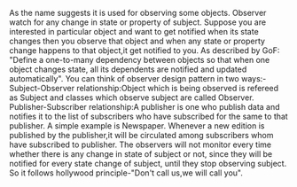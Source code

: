As the name suggests it is used for observing some objects.  Observer watch for any change in state or property of subject.  Suppose you are interested in particular object and want to get notified when its state changes then you observe that object and when any state or property change happens to that object,it get notified to you.
As described by GoF:
"Define a one-to-many dependency between objects so that when one object changes state, all its dependents are notified and updated automatically".
You can think of observer design pattern in two ways:-
Subject-Observer relationship:Object which is being observed is refereed as Subject and classes which observe subject are called Observer. 
Publisher-Subscriber relationship:A publisher is one who publish data and notifies it to the list of subscribers who have subscribed for the same to that publisher.
A simple example is Newspaper. Whenever a new edition is published by the publisher,it will be circulated among subscribers whom have subscribed to publisher. The observers will not monitor every time whether there is any change in state of subject or not, since they will be notified for every state change of subject, until they stop observing subject. So it follows hollywood principle-"Don't call us,we will call you".
